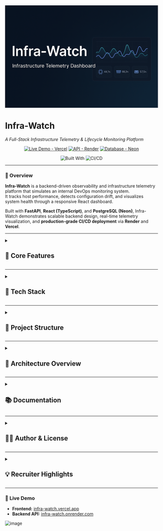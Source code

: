 <!-- Banner -->
<p align="center">
  <img src="./docs/infra-watch-banner.png" alt="Infra-Watch Banner" width="900"/>
</p>

# **Infra-Watch**
*A Full-Stack Infrastructure Telemetry & Lifecycle Monitoring Platform*

<p align="center">
  <a href="https://infra-watch.vercel.app"><img src="https://img.shields.io/badge/Live%20Demo-Vercel-000000?logo=vercel&logoColor=white" alt="Live Demo - Vercel"></a>
  <a href="https://infra-watch.onrender.com"><img src="https://img.shields.io/badge/API-Render-3f72af?logo=render&logoColor=white" alt="API - Render"></a>
  <a href="https://neon.tech"><img src="https://img.shields.io/badge/Database-Neon-00E599?logo=postgresql&logoColor=white" alt="Database - Neon"></a>
</p>

<p align="center">
  <img src="https://img.shields.io/badge/Built%20With-FastAPI%20%7C%20React%20%7C%20Docker-brightgreen?style=for-the-badge" alt="Built With">
  <img src="https://img.shields.io/badge/CI%2FCD-GitHub%20Actions-2088FF?style=for-the-badge&logo=githubactions&logoColor=white" alt="CI/CD">
</p>

---

### 📘 Overview
**Infra-Watch** is a backend-driven observability and infrastructure telemetry platform that simulates an internal DevOps monitoring system.  
It tracks host performance, detects configuration drift, and visualizes system health through a responsive React dashboard.

Built with **FastAPI**, **React (TypeScript)**, and **PostgreSQL (Neon)**, Infra-Watch demonstrates scalable backend design, real-time telemetry visualization, and **production-grade CI/CD deployment** via **Render** and **Vercel**.

---

<details>
<summary><h2>🔧 Core Features</h2></summary>

| Category | Description |
|-----------|--------------|
| **Telemetry Collection** | Collects CPU, memory, disk, and uptime metrics for multiple hosts in real time. |
| **RESTful API Layer** | Built with FastAPI and SQLAlchemy to handle metric ingestion and querying. |
| **Interactive Dashboard** | Uses Recharts to visualize host performance and system trends. |
| **Automated Alerts** | Generates severity-based alerts (info, warning, critical) from dynamic rules. |
| **Snapshot Tracking** | Captures configuration snapshots and identifies drift across environments. |
| **Authentication & RBAC** | Implements JWT-based authentication and role-based access control. |
| **Cloud Deployment** | Deployed via Render (API), Neon (database), and Vercel (frontend). |
| **Containerized Development** | Fully Dockerized for local reproducibility and CI/CD automation. |

</details>

---

<details>
<summary><h2>🧱 Tech Stack</h2></summary>

### **Backend**
- **Python**, **FastAPI**, **SQLAlchemy**, **Alembic**, **Pydantic**
- **PostgreSQL (Neon)** – scalable, cloud-native database
- **Async I/O** for concurrent API handling
- **RESTful architecture** with Pydantic schema validation

### **Frontend**
- **React (TypeScript)** + **Vite**
- **TailwindCSS** for modern, responsive design
- **Recharts** for real-time metric visualization

### **DevOps / Infrastructure**
- **Render** → backend hosting
- **Vercel** → frontend hosting
- **Docker / Docker Compose** → environment consistency
- **GitHub Actions** → automated build and deploy pipelines
- **Neon** → PostgreSQL-as-a-service

</details>

---

<details>
<summary><h2>📁 Project Structure</h2></summary>

```bash
infra-watch/
├── backend/           # FastAPI application (routes, services, models)
├── frontend/          # React (TypeScript) dashboard
├── agent/             # Python telemetry agent (optional)
├── docs/              # Technical documentation and specifications
├── docker-compose.yml # Multi-service orchestration
└── .github/           # CI/CD workflows and build pipelines
````

</details>

---

<details>
<summary><h2>🧭 Architecture Overview</h2></summary>

```text
                ┌──────────────────────────┐
                │        Frontend           │
                │ React + TypeScript + Vite │
                │ (Vercel)                  │
                └────────────┬──────────────┘
                             │ REST / JSON
                             ▼
                ┌──────────────────────────┐
                │        Backend            │
                │ FastAPI + SQLAlchemy      │
                │ (Render)                  │
                └────────────┬──────────────┘
                             │ SQL / Async I/O
                             ▼
                ┌──────────────────────────┐
                │        Database           │
                │ PostgreSQL (Neon)         │
                └──────────────────────────┘
```

</details>

---

<details>
<summary><h2>📚 Documentation</h2></summary>

| Type                    | Description                          | Link                                                         |
| ----------------------- | ------------------------------------ | ------------------------------------------------------------ |
| **System Architecture** | Design and service topology          | [`docs/system-architecture.md`](docs/system-architecture.md) |
| **API Specification**   | REST endpoints and models            | [`docs/api-spec.md`](docs/api-spec.md)                       |
| **Database Schema**     | Entity relationships and migrations  | [`docs/db-schema.md`](docs/db-schema.md)                     |
| **Deployment Guide**    | Render, Neon, and Vercel integration | [`docs/deployment.md`](docs/deployment.md)                   |
| **Roadmap**             | Future enhancements                  | [`docs/planning/roadmap.md`](docs/planning/roadmap.md)       |

</details>

---

<details>
<summary><h2>🧑‍💻 Author & License</h2></summary>

**MIT License © 2025 Justin Bras**

* [LinkedIn](https://linkedin.com/in/justin-bras)
* [Portfolio](https://justinbras.vercel.app)
* [GitHub](https://github.com/BrasJ)

</details>

---

<details>
<summary><h2>💡 Recruiter Highlights</h2></summary>

This project demonstrates:

* **Backend system design** using FastAPI, SQLAlchemy, and async I/O
* **Full-stack integration** and telemetry visualization with React + REST APIs
* **Infrastructure observability** and real-time data monitoring
* **Cloud deployment** with Render, Neon, and Vercel
* **CI/CD automation** and containerization
* Production-style software engineering for **DevOps and platform teams**

</details>

---

### 🔗 **Live Demo**

* **Frontend:** [infra-watch.vercel.app](https://infra-watch.vercel.app)
* **Backend API:** [infra-watch.onrender.com](https://infra-watch.onrender.com)

<img width="1536" height="1024" alt="image" src="https://github.com/user-attachments/assets/ea3b3363-e534-4052-a61e-11be0785f191" />
